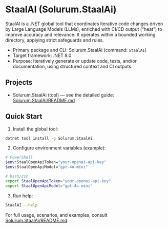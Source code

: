 # StaalAI (Solurum.StaalAi)

StaalAI is a .NET global tool that coordinates iterative code changes driven by Large Language Models (LLMs), enriched with CI/CD output (“heat”) to improve accuracy and relevance. It operates within a bounded working directory, applying strict safeguards and rules.

- Primary package and CLI: Solurum.StaalAi (command: `StaalAI`)
- Target framework: .NET 8.0
- Purpose: Iteratively generate or update code, tests, and/or documentation, using structured context and CI outputs.

## Projects

- Solurum.StaalAi (tool) — see the detailed guide: [Solurum.StaalAi/README.md](Solurum.StaalAi/README.md)

## Quick Start

1) Install the global tool:

```bash
dotnet tool install -g Solurum.StaalAi
```

2) Configure environment variables (example):

```bash
# PowerShell
$env:StaalOpenApiToken="your-openai-api-key"
$env:StaalOpenApiModel="gpt-4o-mini"

# bash/zsh
export StaalOpenApiToken="your-openai-api-key"
export StaalOpenApiModel="gpt-4o-mini"
```

3) Run help:

```bash
StaalAI --help
```

For full usage, scenarios, and examples, consult [Solurum.StaalAi/README.md](Solurum.StaalAi/README.md).